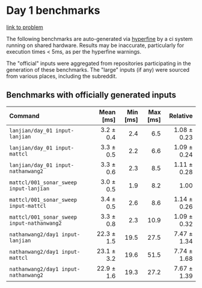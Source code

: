 # Day 1 benchmarks

[link to problem](http://adventofcode.com/2021/day/1)

The following benchmarks are auto-generated via [hyperfine](https://github.com/sharkdp/hyperfine) by a ci system running on shared hardware. Results may be inaccurate, particularly for execution times < 5ms, as per the hyperfine warnings.

The "official" inputs were aggregated from repositories participating in the generation of these benchmarks. The "large" inputs (if any) were sourced from various places, including the subreddit.

## Benchmarks with officially generated inputs
| Command | Mean [ms] | Min [ms] | Max [ms] | Relative |
|:---|---:|---:|---:|---:|
| `lanjian/day_01 input-lanjian` | 3.2 ± 0.4 | 2.4 | 6.5 | 1.08 ± 0.23 |
| `lanjian/day_01 input-mattcl` | 3.3 ± 0.5 | 2.2 | 6.6 | 1.09 ± 0.24 |
| `lanjian/day_01 input-nathanwang2` | 3.3 ± 0.6 | 2.3 | 8.5 | 1.11 ± 0.28 |
| `mattcl/001_sonar_sweep input-lanjian` | 3.0 ± 0.5 | 1.9 | 8.2 | 1.00 |
| `mattcl/001_sonar_sweep input-mattcl` | 3.4 ± 0.5 | 2.6 | 8.6 | 1.14 ± 0.26 |
| `mattcl/001_sonar_sweep input-nathanwang2` | 3.3 ± 0.8 | 2.3 | 10.9 | 1.09 ± 0.32 |
| `nathanwang2/day1 input-lanjian` | 22.3 ± 1.5 | 19.5 | 27.5 | 7.47 ± 1.34 |
| `nathanwang2/day1 input-mattcl` | 23.1 ± 3.2 | 19.6 | 51.5 | 7.74 ± 1.68 |
| `nathanwang2/day1 input-nathanwang2` | 22.9 ± 1.6 | 19.3 | 27.2 | 7.67 ± 1.39 |

